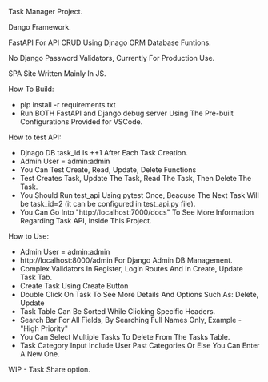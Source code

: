 Task Manager Project.

Dango Framework.

FastAPI For API CRUD Using Djnago ORM Database Funtions.

No Django Password Validators, Currently For Production Use.

SPA Site Written Mainly In JS.

How To Build:
- pip install -r requirements.txt
- Run BOTH FastAPI and Django debug server Using The Pre-built Configurations Provided for VSCode.

How to test API:
- Djnago DB task_id Is ++1 After Each Task Creation.
- Admin User = admin:admin
- You Can Test Create, Read, Update, Delete Functions
- Test Creates Task, Update The Task, Read The Task, Then Delete The Task.
- You Should Run test_api Using pytest Once, Beacuse The Next Task Will be task_id=2 (it can be configured in test_api.py file). 
- You Can Go Into "http://localhost:7000/docs" To See More Information Regarding Task API, Inside This Project.



How to Use:
- Admin User = admin:admin
- http://localhost:8000/admin For Django Admin DB Management.
- Complex Validators In Register, Login Routes And In Create, Update Task Tab.
- Create Task Using Create Button
- Double Click On Task To See More Details And Options Such As: Delete, Update
- Task Table Can Be Sorted While Clicking Specific Headers.
- Search Bar For All Fields, By Searching Full Names Only, Example - "High Priority"
- You Can Select Multiple Tasks To Delete From The Tasks Table.
- Task Category Input Include User Past Categories Or Else You Can Enter A New One.


WIP - Task Share option.
